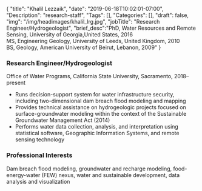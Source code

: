 {
	"title": "Khalil Lezzaik",
	"date": "2019-06-18T10:02:01-07:00",
	"Description": "research-staff",
	"Tags": [],
	"Categories": [],
	"draft": false,
	"img": "/img/headimages/khalil_lrg.jpg",
	"jobTitle": "Research Engineer/Hydrogeologist",
	"brief_desc":"PhD, Water Resources and Remote Sensing, University of Georgia,United States, 2016<br>MS, Engineering Geology, University of Leeds, United Kingdom, 2010<br>BS, Geology, American University of Beirut, Lebanon, 2009"
}

### Research Engineer/Hydrogeologist

Office of Water Programs, California State University, Sacramento, 2018–present

<ul>
    <li>Runs decision-support system for water infrastructure security, including two-dimensional dam breach flood modeling and mapping</li>
    <li>Provides technical assistance on hydrogeologic projects focused on surface-groundwater modeling within the context of the Sustainable Groundwater Management Act (2014)</li>
    <li>Performs water data collection, analysis, and interpretation using statistical software, Geographic Information Systems, and remote sensing technology</li>
</ul>


### Professional Interests

Dam breach flood modeling, groundwater and recharge modeling, food-energy-water (FEW) nexus, water and sustainable development, data analysis and visualization